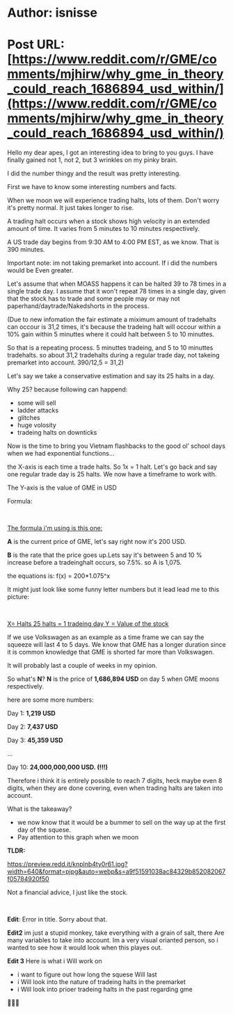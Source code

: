 # Author: isnisse
# Post URL: [https://www.reddit.com/r/GME/comments/mjhirw/why_gme_in_theory_could_reach_1686894_usd_within/](https://www.reddit.com/r/GME/comments/mjhirw/why_gme_in_theory_could_reach_1686894_usd_within/)


Hello my dear apes, I got an interesting idea to bring to you guys. I have finally gained not 1, not 2, but 3 wrinkles on my pinky brain.

I did the number thingy and the result was pretty interesting.

First we have to know some interesting numbers and facts.

When we moon we will experience trading halts, lots of them. Don't worry it's pretty normal. It just takes longer to rise.

A trading halt occurs when a stock shows high velocity in an extended amount of time. It varies from 5 minutes to 10 minutes respectively.

A US trade day begins from 9:30 AM to 4:00 PM EST, as we know. That is 390 minutes.

Important note: im not taking premarket into account. If i did the numbers would be Even greater. 

Let's assume that when MOASS happens it can be halted 39 to 78 times in a single trade day. I assume that it won't repeat 78 times in a single day, given that the stock has to trade and some people may or may not paperhand/daytrade/Nakedshorts in the process.

(Due to new infomation the fair estimate a miximum amount of tradehalts can occour is 31,2 times, it's because the tradeing halt will occour within a 10% gain within 5 minuttes where it could halt between 5 to 10 minuttes.

So that is a repeating process. 5 minuttes tradeing, and 5 to 10 minuttes tradehalts. so about 31,2 tradehalts during a regular trade day, not takeing premarket into account. 390/12,5 = 31,2)

Let's say we take a conservative estimation and say its 25 halts in a day.

Why 25? because following can happend:
* some will sell
* ladder attacks
* glitches
* huge volosity
* tradeing halts on downticks

Now is the time to bring you Vietnam flashbacks to the good ol’ school days when we had exponential functions…

the X-axis is each time a trade halts. So 1x = 1 halt. Let's go back and say one regular trade day is 25 halts. We now have a timeframe to work with.

The Y-axis is the value of GME in USD

Formula:

&#x200B;

[The formula  i'm using is this one:](https://preview.redd.it/54sbuqn8y0r61.png?width=110&format=png&auto=webp&s=8191defc5e8a50ba255c2a240566cc0303dacca9)

**A** is the current price of GME, let's say right now it's 200 USD.

**B** is the rate that the price goes up.Lets say it's between 5 and 10 % increase before a tradeinghalt occurs, so 7.5%. so A is 1,075.

the equations is: f(x) = 200*1.075^x


It might just look like some funny letter numbers but it lead lead me to this picture:

&#x200B;

[X= Halts 25 halts = 1 tradeing day       Y = Value of the stock](https://preview.redd.it/yd6qnt5fy0r61.png?width=1048&format=png&auto=webp&s=2b66adf0a60e3aa734433f283ca73fa8cdc02a4a)

If we use Volkswagen as an example as a time frame we can say the squeeze will last 4 to 5 days. We know that GME has a longer duration since it is common knowledge that GME is shorted far more than Volkswagen.

It will probably last a couple of weeks in my opinion.

So what's **N**? **N** is the price of **1,686,894 USD** on day 5 when GME moons respectively.

here are some more numbers:

Day 1: **1,219 USD**

Day 2: **7,437 USD**

Day 3: **45,359 USD**

...

Day 10:  **24,000,000,000  USD. (!!!)**

Therefore i think it is entirely possible to reach 7 digits, heck maybe even 8 digits, when they are done covering, even when trading halts are taken into account.


What is the takeaway? 

- we now know that it would be a bummer to sell on the way up at the first day of the squese. 
- Pay attention to this graph when we moon

**TLDR:**

https://preview.redd.it/knplnb4ty0r61.jpg?width=640&format=pjpg&auto=webp&s=a9f51591038ac84329b852082067f05784920f50

Not a financial advice, I just like the stock.

&#x200B;

**Edit**: Error in title. Sorry about that.

**Edit2** im just a stupid monkey, take everything with a grain of salt, there Are many variables to take into account. Im a very visual orianted person, so i wanted to see how it would look when this playes out.

**Edit 3** Here is what i Will work on

- i want to figure out how long the squese Will last
- i Will look into the nature of tradeing halts in the premarket
- i Will look into prioer tradeing halts in the past regarding gme


🚀🚀🚀